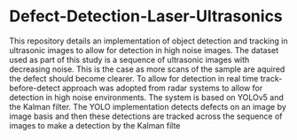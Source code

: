 # Defect-Detection-Laser-Ultrasonics
This repository details an implementation of object detection and tracking in ultrasonic images to allow for detection in high noise images. The dataset used as part of this study is a sequence of ultrasonic images with decreasing noise. This is the case as more scans of the sample are aquired the defect should become clearer.
To allow for detection in real time track-before-detect approach was adopted from radar systems to allow for detection in high noise environments. The system is based on YOLOv5 and the Kalman filter. The YOLO implementation detects defects on an image by image basis and then these detections are tracked across the sequence of images to make a detection by the Kalman filte
